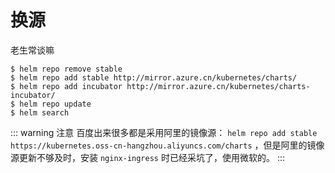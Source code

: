 # 换源

老生常谈嘛

```shell
$ helm repo remove stable
$ helm repo add stable http://mirror.azure.cn/kubernetes/charts/
$ helm repo add incubator http://mirror.azure.cn/kubernetes/charts-incubator/
$ helm repo update
$ helm search
```

::: warning 注意
百度出来很多都是采用阿里的镜像源： `helm repo add stable https://kubernetes.oss-cn-hangzhou.aliyuncs.com/charts` ，但是阿里的镜像源更新不够及时，安装 `nginx-ingress` 时已经采坑了，使用微软的。
:::
